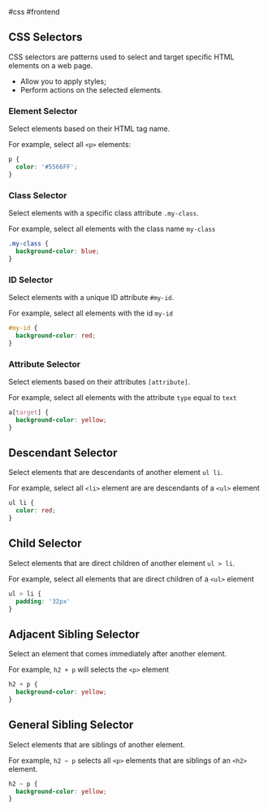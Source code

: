 #css
#frontend 

## CSS Selectors

CSS selectors are patterns used to select and target specific HTML elements on a web page.

- Allow you to apply styles;
- Perform actions on the selected elements.

### Element Selector

Select elements based on their HTML tag name. 

For example, select all `<p>` elements:

```css
p {
  color: '#5566FF';
}
```

### Class Selector

Select elements with a specific class attribute `.my-class`. 

For example, select all elements with the class name `my-class`

```css
.my-class {
  background-color: blue;
}
```

### ID Selector

Select elements with a unique ID attribute `#my-id`. 

For example, select all elements with the id  `my-id`

```css
#my-id {
  background-color: red;
}
```


### Attribute Selector

Select elements based on their attributes `[attribute]`.

For example, select all elements with the attribute `type` equal to `text`

```css
a[target] {
  background-color: yellow;
}
```

## Descendant Selector

Select elements that are descendants of another element `ul li`.

For example, select all `<li>` element are are descendants of a `<ul>` element

```css
ul li {
  color: red;
}
```

## Child Selector

Select elements that are direct children of another element `ul > li`.

For example, select all elements that are direct children of a `<ul>` element

```css
ul > li {
  padding: '32px'
}
```

## Adjacent Sibling Selector

Select an element that comes immediately after another element.

For example, `h2 + p` will selects the `<p>` element

```css
h2 + p {
  background-color: yellow;
}
```

## General Sibling Selector

Select elements that are siblings of another element. 

For example, `h2 ~ p` selects all `<p>` elements that are siblings of an `<h2>` element.

```css
h2 ~ p {
  background-color: yellow;
}
```